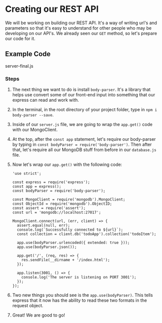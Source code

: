 # Creating our REST API

We will be working on building our REST API. It's a way of writing url's and parameters so that it's easy to understand for other people who may be developing on our API's. We already seen our `GET` method, so let's prepare our code for it.

## Example Code

server-final.js

### Steps

1.  The next thing we want to do is install `body-parser`. It's a library that helps use convert some of our front-end input into something that our express can read and work with.

2.  In the terminal, in the root directory of your project folder, type in `npm i body-parser --save`.

3.  Inside of our `server.js` file, we are going to wrap the `app.get()` code with our MongoClient.

4.  At the top, after the `const app` statement, let's require our body-parser by typing in `const bodyParser = require('body-parser')`. Then after that, let's require all our MongoDB stuff from before in our `database.js` file.

5.  Now let's wrap our `app.get()` with the following code:

    ```
    'use strict';

    const express = require('express');
    const app = express();
    const bodyParser = require('body-parser');

    const MongoClient = require('mongodb').MongoClient;
    const ObjectId = require('mongodb').ObjectID;
    const assert = require('assert');
    const url = 'mongodb://localhost:27017';

    MongoClient.connect(url, (err, client) => {
      assert.equal(null, err);
      console.log(`Successfully connected to ${url}`);
      const collection = client.db('todoApp').collection('todoItem');

      app.use(bodyParser.urlencoded({ extended: true }));
      app.use(bodyParser.json());

      app.get('/', (req, res) => {
        res.sendFile(__dirname + '/index.html');
      });

      app.listen(3001, () => {
        console.log('The server is listening on PORT 3001');
      });
    });
    ```

6.  Two new things you should see is the `app.use(bodyParser)`. This tells express that it now has the ability to read these two formats in the request object.

7.  Great! We are good to go!
